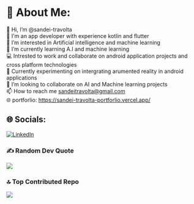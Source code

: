 # 💫 About Me:
👋 Hi, I’m @sandei-travolta<br>📱 I'm an app developer with experience kotlin and flutter<br>👀 I’m interested in Artificial intelligence and machine learning<br>🌱 I’m currently learning A.I and machine learning<br>💻 Intrested to work and collaborate on android application projects and cross platform technologies<br>🧪 Currently experimenting on intergrating arumented reality in android applications<br>💞️ I’m looking to collaborate on AI and Machine learning projects<br>📫 How to reach me sandeitravolta@gmail.com<br>
🌐 portforlio: https://sandei-travolta-portforlio.vercel.app/

## 🌐 Socials:
[![LinkedIn](https://img.shields.io/badge/LinkedIn-%230077B5.svg?logo=linkedin&logoColor=white)](https://linkedin.com/in/www.linkedin.com/in/travolta-sandei-flutter-dev) 

### ✍️ Random Dev Quote
![](https://quotes-github-readme.vercel.app/api?type=horizontal&theme=radical)

### 🔝 Top Contributed Repo
![](https://github-contributor-stats.vercel.app/api?username=sandei-travolta&limit=5&theme=dark&combine_all_yearly_contributions=true)

<!-- Proudly created with GPRM ( https://gprm.itsvg.in ) -->
